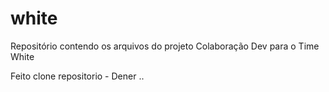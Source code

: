# white
Repositório contendo os arquivos do projeto Colaboração Dev para o Time White 

Feito clone repositorio - Dener ..
